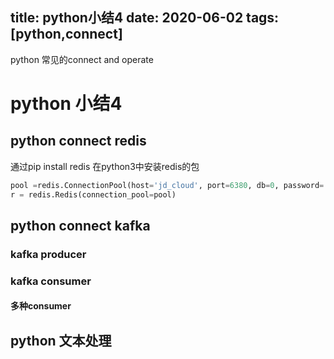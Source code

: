 title:  python小结4
date:  2020-06-02
tags:[python,connect]
---
python 常见的connect and operate 

 <!--more-->

 # python 小结4

 ## python connect redis

通过pip install redis 在python3中安装redis的包

```python
pool =redis.ConnectionPool(host='jd_cloud', port=6380, db=0, password='test123')
r = redis.Redis(connection_pool=pool)
```


## python connect kafka

### kafka producer

### kafka consumer 

#### 多种consumer

## python 文本处理


